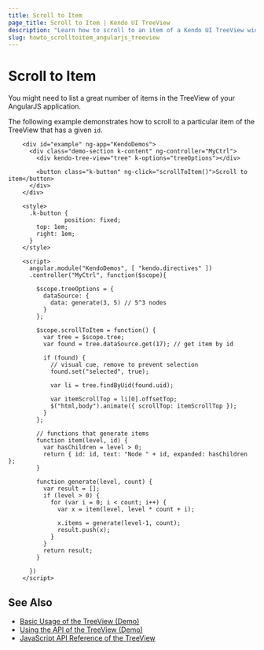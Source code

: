 ```yaml
---
title: Scroll to Item
page_title: Scroll to Item | Kendo UI TreeView
description: "Learn how to scroll to an item of a Kendo UI TreeView widget with a given id in AngularJS."
slug: howto_scrolltoitem_angularjs_treeview
---
```


# Scroll to Item

You might need to list a great number of items in the TreeView of your AngularJS application.

The following example demonstrates how to scroll to a particular item of the TreeView that has a given `id`.

```dojo
    <div id="example" ng-app="KendoDemos">
      <div class="demo-section k-content" ng-controller="MyCtrl">
        <div kendo-tree-view="tree" k-options="treeOptions"></div>

        <button class="k-button" ng-click="scrollToItem()">Scroll to item</button>
      </div>
    </div>

    <style>
      .k-button {
                position: fixed;
        top: 1em;
        right: 1em;
      }
    </style>

    <script>
      angular.module("KendoDemos", [ "kendo.directives" ])
      .controller("MyCtrl", function($scope){

        $scope.treeOptions = {
          dataSource: {
            data: generate(3, 5) // 5^3 nodes
          }
        };

        $scope.scrollToItem = function() {
          var tree = $scope.tree;
          var found = tree.dataSource.get(17); // get item by id

          if (found) {
            // visual cue, remove to prevent selection
            found.set("selected", true);

            var li = tree.findByUid(found.uid);

            var itemScrollTop = li[0].offsetTop;
            $("html,body").animate({ scrollTop: itemScrollTop });
          }
        };

        // functions that generate items
        function item(level, id) {
          var hasChildren = level > 0;
          return { id: id, text: "Node " + id, expanded: hasChildren };
        }

        function generate(level, count) {
          var result = [];
          if (level > 0) {
            for (var i = 0; i < count; i++) {
              var x = item(level, level * count + i);

              x.items = generate(level-1, count);
              result.push(x);
            }
          }
          return result;
        }

      })
    </script>

```

## See Also

* [Basic Usage of the TreeView (Demo)](https://demos.telerik.com/kendo-ui/treeview/index)
* [Using the API of the TreeView (Demo)](https://demos.telerik.com/kendo-ui/treeview/api)
* [JavaScript API Reference of the TreeView](/api/javascript/ui/treeview)
